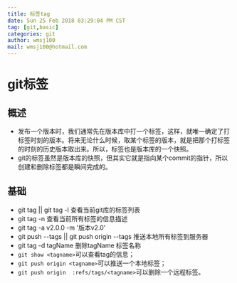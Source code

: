```yaml
---
title: 标签tag
date: Sun 25 Feb 2018 03:29:04 PM CST
tag: [git,basic]
categories: git
author: wmsj100
mail: wmsj100@hotmail.com
---
```


# git标签

## 概述
- 发布一个版本时，我们通常先在版本库中打一个标签，这样，就唯一确定了打标签时刻的版本。将来无论什么时候，取某个标签的版本，就是把那个打标签的时刻的历史版本取出来。所以，标签也是版本库的一个快照。
- git的标签虽然是版本库的快照，但其实它就是指向某个commit的指针，所以创建和删除标签都是瞬间完成的。

## 基础
- git tag || git tag -l 查看当前git库的标签列表
- git tag -n 查看当前所有标签的信息描述
- git tag -a v2.0.0 -m '版本v2.0'
- git push --tags || git push origin --tags 推送本地所有标签到服务器
- git tag -d tagName 删除tagName 标签名称
- `git show <tagname>`可以查看tag的信息；
- `git push origin <tagname>`可以推送一个本地标签；
- `git push origin  :refs/tags/<tagname>`可以删除一个远程标签。
